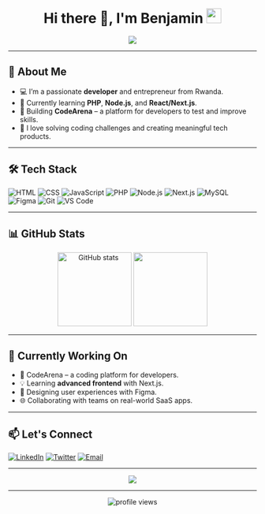 <h1 align="center">
  Hi there 👋, I'm Benjamin
  <img src="https://media.giphy.com/media/hvRJCLFzcasrR4ia7z/giphy.gif" width="30px"/>
</h1>

<p align="center">
  <img src="https://readme-typing-svg.herokuapp.com?font=Fira+Code&size=22&pause=1000&color=2EC4B6&center=true&vCenter=true&width=435&lines=Full-stack+Web+Developer;Backend+Engineer+%7C+PHP+%2B+Node.js;Lifelong+Learner+%7C+Tech+Explorer" />
</p>

---

## 🚀 About Me

- 💻 I’m a passionate **developer** and entrepreneur from Rwanda.
- 🧠 Currently learning **PHP**, **Node.js**, and **React/Next.js**.
- 🎯 Building **CodeArena** – a platform for developers to test and improve skills.
- 🧩 I love solving coding challenges and creating meaningful tech products.

---

## 🛠️ Tech Stack

![HTML](https://img.shields.io/badge/-HTML5-E34F26?logo=html5&logoColor=white&style=flat-square)
![CSS](https://img.shields.io/badge/-CSS3-1572B6?logo=css3&logoColor=white&style=flat-square)
![JavaScript](https://img.shields.io/badge/-JavaScript-F7DF1E?logo=javascript&logoColor=black&style=flat-square)
![PHP](https://img.shields.io/badge/-PHP-777BB4?logo=php&logoColor=white&style=flat-square)
![Node.js](https://img.shields.io/badge/-Node.js-339933?logo=node.js&logoColor=white&style=flat-square)
![Next.js](https://img.shields.io/badge/-Next.js-000000?logo=next.js&logoColor=white&style=flat-square)
![MySQL](https://img.shields.io/badge/-MySQL-4479A1?logo=mysql&logoColor=white&style=flat-square)
![Figma](https://img.shields.io/badge/-Figma-F24E1E?logo=figma&logoColor=white&style=flat-square)
![Git](https://img.shields.io/badge/-Git-F05032?logo=git&logoColor=white&style=flat-square)
![VS Code](https://img.shields.io/badge/-VSCode-007ACC?logo=visual-studio-code&logoColor=white&style=flat-square)

---

## 📊 GitHub Stats

<p align="center">
  <img src="https://github-readme-stats.vercel.app/api?username=BenDev202&show_icons=true&theme=radical" alt="GitHub stats" height="150"/>
  <img src="https://github-readme-streak-stats.herokuapp.com/?user=BenDev202&theme=radical" height="150"/>
</p>

---

## 🧠 Currently Working On

- 🔨 CodeArena – a coding platform for developers.
- 💡 Learning **advanced frontend** with Next.js.
- 🎨 Designing user experiences with Figma.
- 🌐 Collaborating with teams on real-world SaaS apps.

---

## 📫 Let's Connect

[![LinkedIn](https://img.shields.io/badge/-LinkedIn-0077B5?logo=linkedin&logoColor=white&style=flat-square)](https://www.linkedin.com/in/your-link/)
[![Twitter](https://img.shields.io/badge/-Twitter-1DA1F2?logo=twitter&logoColor=white&style=flat-square)](https://twitter.com/your-handle)
[![Email](https://img.shields.io/badge/-Email-D14836?logo=gmail&logoColor=white&style=flat-square)](mailto:your.email@example.com)

---

<p align="center">
  <img src="https://github-profile-trophy.vercel.app/?username=BenDev202&theme=radical&row=1&no-bg=true&margin-w=20" />
</p>

---

<p align="center"> 
  <img src="https://komarev.com/ghpvc/?username=BenDev202&label=Profile+Views&color=blue&style=flat" alt="profile views" />
</p>
